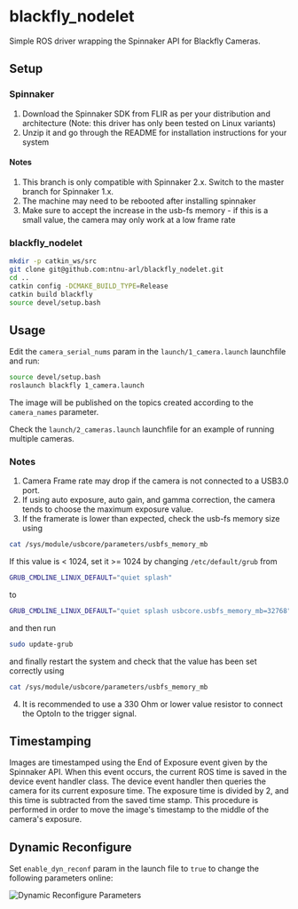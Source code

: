 # blackfly_nodelet

Simple ROS driver wrapping the Spinnaker API for Blackfly Cameras.

## Setup

### Spinnaker

1. Download the Spinnaker SDK from FLIR as per your distribution and architecture (Note: this driver has only been tested on Linux variants)
2. Unzip it and go through the README for installation instructions for your system

#### Notes

1. This branch is only compatible with Spinnaker 2.x. Switch to the master branch for Spinnaker 1.x.
2. The machine may need to be rebooted after installing spinnaker
3. Make sure to accept the increase in the usb-fs memory - if this is a small value, the camera may only work at a low frame rate

### blackfly_nodelet

```bash
mkdir -p catkin_ws/src
git clone git@github.com:ntnu-arl/blackfly_nodelet.git
cd ..
catkin config -DCMAKE_BUILD_TYPE=Release
catkin build blackfly
source devel/setup.bash
```

## Usage

Edit the `camera_serial_nums` param in the `launch/1_camera.launch` launchfile and run:

```bash
source devel/setup.bash
roslaunch blackfly 1_camera.launch
```

The image will be published on the topics created according to the `camera_names` parameter.

Check the `launch/2_cameras.launch` launchfile for an example of running multiple cameras.

### Notes

1. Camera Frame rate may drop if the camera is not connected to a USB3.0 port.
2. If using auto exposure, auto gain, and gamma correction, the camera tends to choose the maximum exposure value.
3. If the framerate is lower than expected, check the usb-fs memory size using
  
  ```bash
  cat /sys/module/usbcore/parameters/usbfs_memory_mb  
  ```
  
  If this value is < 1024, set it >= 1024 by changing `/etc/default/grub` from

  ```bash
  GRUB_CMDLINE_LINUX_DEFAULT="quiet splash"
  ```
  to

  ```bash
  GRUB_CMDLINE_LINUX_DEFAULT="quiet splash usbcore.usbfs_memory_mb=32768"  
  ```

  and then run

  ```bash
  sudo update-grub  
  ```
  and finally restart the system and check that the value has been set correctly using
  
  ```bash
  cat /sys/module/usbcore/parameters/usbfs_memory_mb  
  ```
  
4. It is recommended to use a 330 Ohm or lower value resistor to connect the OptoIn to the trigger signal.

## Timestamping

Images are timestamped using the End of Exposure event given by the Spinnaker API. When this event occurs, the current ROS time is saved in the device event handler class. The device event handler then queries the camera for its current exposure time. The exposure time is divided by 2, and this time is subtracted from the saved time stamp. This procedure is performed in order to move the image's timestamp to the middle of the camera's exposure.

## Dynamic Reconfigure

Set `enable_dyn_reconf` param in the launch file to `true` to change the following parameters online:

![Dynamic Reconfigure Parameters](https://github.com/unr-arl/blackfly_nodelet/blob/master/imgs/dyn_rec.png)

